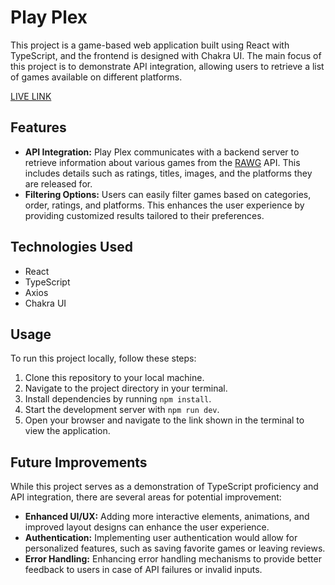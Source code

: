 # Play Plex

This project is a game-based web application built using React with TypeScript, and the frontend is designed with Chakra UI. The main focus of this project is to demonstrate API integration, allowing users to retrieve a list of games available on different platforms.

[LIVE LINK](https://play-plex.vercel.app/)

## Features

- **API Integration:** Play Plex communicates with a backend server to retrieve information about various games from the [RAWG](https://rawg.io/) API. This includes details such as ratings, titles, images, and the platforms they are released for.
- **Filtering Options:** Users can easily filter games based on categories, order, ratings, and platforms. This enhances the user experience by providing customized results tailored to their preferences.

## Technologies Used

- React
- TypeScript
- Axios
- Chakra UI


## Usage

To run this project locally, follow these steps:

1. Clone this repository to your local machine.
2. Navigate to the project directory in your terminal.
3. Install dependencies by running `npm install`.
4. Start the development server with `npm run dev`.
5. Open your browser and navigate to the link shown in the terminal to view the application.

## Future Improvements

While this project serves as a demonstration of TypeScript proficiency and API integration, there are several areas for potential improvement:

- **Enhanced UI/UX:** Adding more interactive elements, animations, and improved layout designs can enhance the user experience.
- **Authentication:** Implementing user authentication would allow for personalized features, such as saving favorite games or leaving reviews.
- **Error Handling:** Enhancing error handling mechanisms to provide better feedback to users in case of API failures or invalid inputs.
